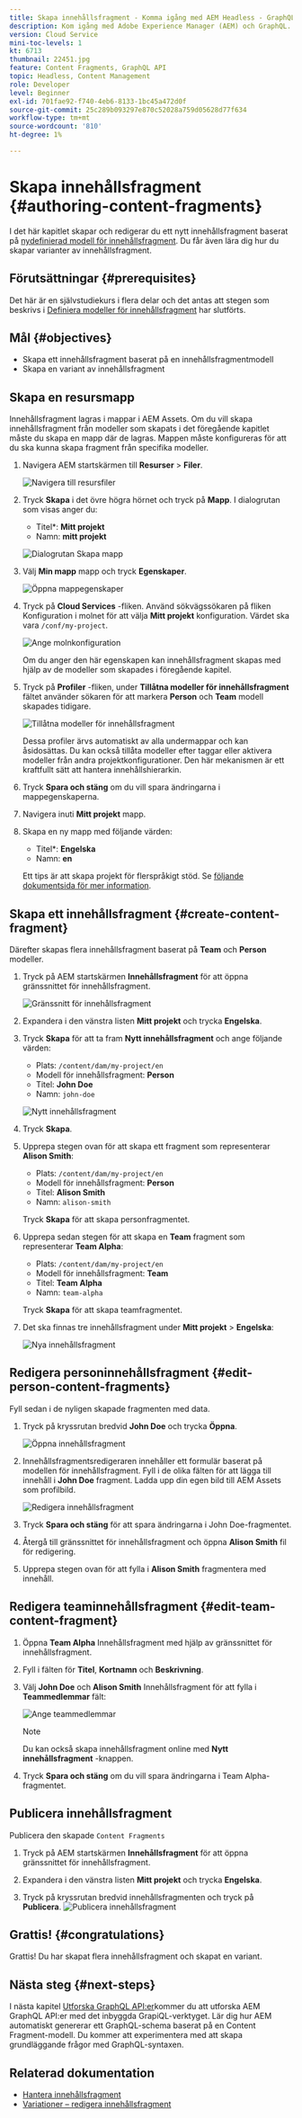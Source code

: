 ```yaml
---
title: Skapa innehållsfragment - Komma igång med AEM Headless - GraphQL
description: Kom igång med Adobe Experience Manager (AEM) och GraphQL. Skapa och redigera ett nytt innehållsfragment baserat på en modell för innehållsfragment. Lär dig hur du skapar varianter av innehållsfragment.
version: Cloud Service
mini-toc-levels: 1
kt: 6713
thumbnail: 22451.jpg
feature: Content Fragments, GraphQL API
topic: Headless, Content Management
role: Developer
level: Beginner
exl-id: 701fae92-f740-4eb6-8133-1bc45a472d0f
source-git-commit: 25c289b093297e870c52028a759d05628d77f634
workflow-type: tm+mt
source-wordcount: '810'
ht-degree: 1%

---
```


# Skapa innehållsfragment {#authoring-content-fragments}

I det här kapitlet skapar och redigerar du ett nytt innehållsfragment baserat på [nydefinierad modell för innehållsfragment](./content-fragment-models.md). Du får även lära dig hur du skapar varianter av innehållsfragment.

## Förutsättningar {#prerequisites}

Det här är en självstudiekurs i flera delar och det antas att stegen som beskrivs i [Definiera modeller för innehållsfragment](./content-fragment-models.md) har slutförts.

## Mål {#objectives}

* Skapa ett innehållsfragment baserat på en innehållsfragmentmodell
* Skapa en variant av innehållsfragment

## Skapa en resursmapp

Innehållsfragment lagras i mappar i AEM Assets. Om du vill skapa innehållsfragment från modeller som skapats i det föregående kapitlet måste du skapa en mapp där de lagras. Mappen måste konfigureras för att du ska kunna skapa fragment från specifika modeller.

1. Navigera AEM startskärmen till **Resurser** > **Filer**.

   ![Navigera till resursfiler](assets/author-content-fragments/navigate-assets-files.png)

1. Tryck **Skapa** i det övre högra hörnet och tryck på **Mapp**. I dialogrutan som visas anger du:

   * Titel*: **Mitt projekt**
   * Namn: **mitt projekt**

   ![Dialogrutan Skapa mapp](assets/author-content-fragments/create-folder-dialog.png)

1. Välj **Min mapp** mapp och tryck **Egenskaper**.

   ![Öppna mappegenskaper](assets/author-content-fragments/open-folder-properties.png)

1. Tryck på **Cloud Services** -fliken. Använd sökvägssökaren på fliken Konfiguration i molnet för att välja **Mitt projekt** konfiguration. Värdet ska vara `/conf/my-project`.

   ![Ange molnkonfiguration](assets/author-content-fragments/set-cloud-config-my-project.png)

   Om du anger den här egenskapen kan innehållsfragment skapas med hjälp av de modeller som skapades i föregående kapitel.

1. Tryck på **Profiler** -fliken, under **Tillåtna modeller för innehållsfragment** fältet använder sökaren för att markera **Person** och **Team** modell skapades tidigare.

   ![Tillåtna modeller för innehållsfragment](assets/author-content-fragments/allowed-content-fragment-models.png)

   Dessa profiler ärvs automatiskt av alla undermappar och kan åsidosättas. Du kan också tillåta modeller efter taggar eller aktivera modeller från andra projektkonfigurationer. Den här mekanismen är ett kraftfullt sätt att hantera innehållshierarkin.

1. Tryck **Spara och stäng** om du vill spara ändringarna i mappegenskaperna.

1. Navigera inuti **Mitt projekt** mapp.

1. Skapa en ny mapp med följande värden:

   * Titel*: **Engelska**
   * Namn: **en**

   Ett tips är att skapa projekt för flerspråkigt stöd. Se [följande dokumentsida för mer information](https://experienceleague.adobe.com/docs/experience-manager-cloud-service/content/assets/admin/translate-assets.html).


## Skapa ett innehållsfragment {#create-content-fragment}

Därefter skapas flera innehållsfragment baserat på **Team** och **Person** modeller.

1. Tryck på AEM startskärmen **Innehållsfragment** för att öppna gränssnittet för innehållsfragment.

   ![Gränssnitt för innehållsfragment](assets/author-content-fragments/cf-fragment-ui.png)

1. Expandera i den vänstra listen **Mitt projekt** och trycka **Engelska**.
1. Tryck **Skapa** för att ta fram **Nytt innehållsfragment** och ange följande värden:

   * Plats: `/content/dam/my-project/en`
   * Modell för innehållsfragment: **Person**
   * Titel: **John Doe**
   * Namn: `john-doe`

   ![Nytt innehållsfragment](assets/author-content-fragments/new-content-fragment-john-doe.png)
1. Tryck **Skapa**.
1. Upprepa stegen ovan för att skapa ett fragment som representerar **Alison Smith**:

   * Plats: `/content/dam/my-project/en`
   * Modell för innehållsfragment: **Person**
   * Titel: **Alison Smith**
   * Namn: `alison-smith`

   Tryck **Skapa** för att skapa personfragmentet.

1. Upprepa sedan stegen för att skapa en **Team** fragment som representerar **Team Alpha**:

   * Plats: `/content/dam/my-project/en`
   * Modell för innehållsfragment: **Team**
   * Titel: **Team Alpha**
   * Namn: `team-alpha`

   Tryck **Skapa** för att skapa teamfragmentet.

1. Det ska finnas tre innehållsfragment under **Mitt projekt** > **Engelska**:

   ![Nya innehållsfragment](assets/author-content-fragments/new-content-fragments.png)

## Redigera personinnehållsfragment {#edit-person-content-fragments}

Fyll sedan i de nyligen skapade fragmenten med data.

1. Tryck på kryssrutan bredvid **John Doe** och trycka **Öppna**.

   ![Öppna innehållsfragment](assets/author-content-fragments/open-fragment-for-editing.png)

1. Innehållsfragmentsredigeraren innehåller ett formulär baserat på modellen för innehållsfragment. Fyll i de olika fälten för att lägga till innehåll i **John Doe** fragment. Ladda upp din egen bild till AEM Assets som profilbild.

   ![Redigera innehållsfragment](assets/author-content-fragments/content-fragment-editor-jd.png)

1. Tryck **Spara och stäng** för att spara ändringarna i John Doe-fragmentet.
1. Återgå till gränssnittet för innehållsfragment och öppna **Alison Smith** fil för redigering.
1. Upprepa stegen ovan för att fylla i **Alison Smith** fragmentera med innehåll.

## Redigera teaminnehållsfragment {#edit-team-content-fragment}

1. Öppna **Team Alpha** Innehållsfragment med hjälp av gränssnittet för innehållsfragment.
1. Fyll i fälten för **Titel**, **Kortnamn** och **Beskrivning**.
1. Välj **John Doe** och **Alison Smith** Innehållsfragment för att fylla i **Teammedlemmar** fält:

   ![Ange teammedlemmar](assets/author-content-fragments/select-team-members.png)

   >[!NOTE]
   >
   >Du kan också skapa innehållsfragment online med **Nytt innehållsfragment** -knappen.

1. Tryck **Spara och stäng** om du vill spara ändringarna i Team Alpha-fragmentet.

## Publicera innehållsfragment

Publicera den skapade `Content Fragments`

1. Tryck på AEM startskärmen **Innehållsfragment** för att öppna gränssnittet för innehållsfragment.

1. Expandera i den vänstra listen **Mitt projekt** och trycka **Engelska**.

1. Tryck på kryssrutan bredvid innehållsfragmenten och tryck på **Publicera**.
   ![Publicera innehållsfragment](assets/author-content-fragments/publish-content-fragment.png)

## Grattis! {#congratulations}

Grattis! Du har skapat flera innehållsfragment och skapat en variant.

## Nästa steg {#next-steps}

I nästa kapitel [Utforska GraphQL API:er](explore-graphql-api.md)kommer du att utforska AEM GraphQL API:er med det inbyggda GrapiQL-verktyget. Lär dig hur AEM automatiskt genererar ett GraphQL-schema baserat på en Content Fragment-modell. Du kommer att experimentera med att skapa grundläggande frågor med GraphQL-syntaxen.

## Relaterad dokumentation

* [Hantera innehållsfragment](https://experienceleague.adobe.com/docs/experience-manager-cloud-service/content/assets/content-fragments/content-fragments-managing.html)
* [Variationer – redigera innehållsfragment](https://experienceleague.adobe.com/docs/experience-manager-cloud-service/content/assets/content-fragments/content-fragments-variations.html)

